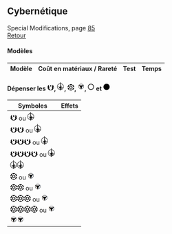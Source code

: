 ## Cybernétique
Special Modifications, page [85](https://thetrove.is/Books/Star%20Wars%20[multi]/FFG/Edge%20of%20the%20Empire/Edge%20of%20the%20Empire%20-%20%28SWE14%29%20Special%20Modifications.pdf#page=89)  
[Retour](../index.md)

#### Modèles

| Modèle | Coût en matériaux / Rareté | Test | Temps |
| --- | --: | --- | --- |


#### Dépenser les <img src="../images/advantage.png" width="16">, <img src="../images/triomphe.png" width="16">, <img src="../images/threat.png" width="16">, <img src="../images/despair.png" width="16">, <img src="../images/light.png" width="16"> et <img src="../images/dark.png" width="16">

Symboles | Effets
--- | ---
<img src="../images/advantage.png" width="16"> ou <img src="../images/triomphe.png" width="16"> | 
<img src="../images/advantage.png" width="16"><img src="../images/advantage.png" width="16"> ou <img src="../images/triomphe.png" width="16"> | 
<img src="../images/advantage.png" width="16"><img src="../images/advantage.png" width="16"><img src="../images/advantage.png" width="16"> ou <img src="../images/triomphe.png" width="16"> | 
<img src="../images/advantage.png" width="16"><img src="../images/advantage.png" width="16"><img src="../images/advantage.png" width="16"><img src="../images/advantage.png" width="16"> ou <img src="../images/triomphe.png" width="16"> | 
<img src="../images/triomphe.png" width="16"><img src="../images/triomphe.png" width="16"> | 
<img src="../images/threat.png" width="16"> ou <img src="../images/despair.png" width="16"> | 
<img src="../images/threat.png" width="16"><img src="../images/threat.png" width="16"> ou <img src="../images/despair.png" width="16"> | 
<img src="../images/threat.png" width="16"><img src="../images/threat.png" width="16"><img src="../images/threat.png" width="16"> ou <img src="../images/despair.png" width="16"> | 
<img src="../images/threat.png" width="16"><img src="../images/threat.png" width="16"><img src="../images/threat.png" width="16"><img src="../images/threat.png" width="16"> ou <img src="../images/despair.png" width="16"> | 
<img src="../images/despair.png" width="16"><img src="../images/despair.png" width="16"> | 
